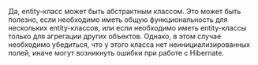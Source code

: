Да, entity-класс может быть абстрактным классом. Это может быть полезно, если необходимо иметь общую функциональность для нескольких entity-классов, или если необходимо иметь entity-классы только для агрегации других объектов. Однако, в этом случае необходимо убедиться, что у этого класса нет неинициализированных полей, иначе могут возникнуть ошибки при работе с Hibernate.